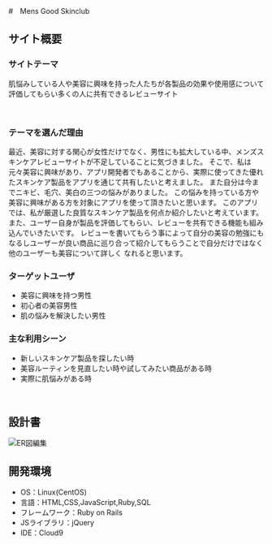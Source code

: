 #　Mens Good Skinclub​

## サイト概要
### サイトテーマ
肌悩みしている人や美容に興味を持った人たちが各製品の効果や使用感について評価してもらい多くの人に共有できるレビューサイト

​
### テーマを選んだ理由
最近、美容に対する関心が女性だけでなく、男性にも拡大している中、メンズスキンケアレビューサイトが不足していることに気づきました。
そこで、私は元々美容に興味があり、アプリ開発者でもあることから、実際に使ってきた優れたスキンケア製品をアプリを通じて共有したいと考えました。
また自分は今までニキビ、毛穴、美白の三つの悩みがありました。
この悩みを持っている方や美容に興味がある方を対象にアプリを使って頂きたいと思います。
このアプリでは、私が厳選した良質なスキンケア製品を何点か紹介したいと考えています。
また、ユーザー自身が製品を評価してもらい、レビューを共有できる機能も組み込んでいきたいです。
レビューを書いてもらう事によって自分の美容の勉強にもなるしユーザーが良い商品に巡り合って紹介してもらうことで自分だけではなく他のユーザーも美容について詳しく
なれると思います。
​
### ターゲットユーザ
- 美容に興味を持つ男性
- 初心者の美容男性
- 肌の悩みを解決したい男性
​
### 主な利用シーン
- 新しいスキンケア製品を探したい時
- 美容ルーティンを見直したい時や試してみたい商品がある時
- 実際に肌悩みがある時

​
## 設計書
![ER図編集](https://github.com/xxkrxx/MensGoodSkinclub/assets/143770189/60208f50-5e98-4b5e-8d16-05333832cd67)
​
## 開発環境
- OS：Linux(CentOS)
- 言語：HTML,CSS,JavaScript,Ruby,SQL
- フレームワーク：Ruby on Rails
- JSライブラリ：jQuery
- IDE：Cloud9
​